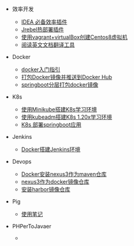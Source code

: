 * 效率开发
  * [IDEA 必备效率插件](xiaolv/idea_must_plugin.md)
  * [Jrebel热部署插件](xiaolv/jrebel_hot_deploy.md)
  * [使用vagrant+virtualBox创建Centos8虚拟机](xiaolv/vagrant_java_env.md)
  * [阅读英文文档翻译工具](xiaolv/translate_tools.md)
  
* Docker
  
  * [docker入门指引](docker/docker_guide1.md)
  *  [打包Docker镜像并推送到Docker Hub](docker/push_to_docker_hub.md) 
  *  [springboot分层打包docker镜像](docker/sboot_layer_image.md) 
  
* K8s
  * [使用Minikube搭建K8s学习环境](k8s/install_minikube.md)
  * [使用kubeadm搭建K8s 1.20x学习环境](k8s/install_k8s_use_kubeadm.md) 
  *  [K8s 部署springboot应用](k8s/dp_springboot_k8s.md) 
  
* Jenkins
  
  * [Docker搭建Jenkins环境](jenkins/install_jenkins.md) 
  
* Devops

  * [Docker安装nexus3作为maven仓库](devops/install_nexus.md)
  * [nexus3作为docker镜像仓库](devops/nexus_docker_repo.md)
  * [安装harbor镜像仓库](devops/install_harbor.md)
  
* Pig

  * [使用笔记](pig/code_start_intro.md "Pig使用笔记")

* PHPerToJavaer

  * 

  

